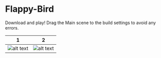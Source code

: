 # Flappy-Bird

Download and play! Drag the Main scene to the build settings to avoid any errors.

1          |  2
:-------------------------:|:-------------------------:
![alt text](https://raw.githubusercontent.com/agarwalkaushal/Flappy-Bird/master/Screenshot(1).jpeg) | ![alt text](https://raw.githubusercontent.com/agarwalkaushal/Flappy-Bird/master/Screenshot(2).jpeg)



